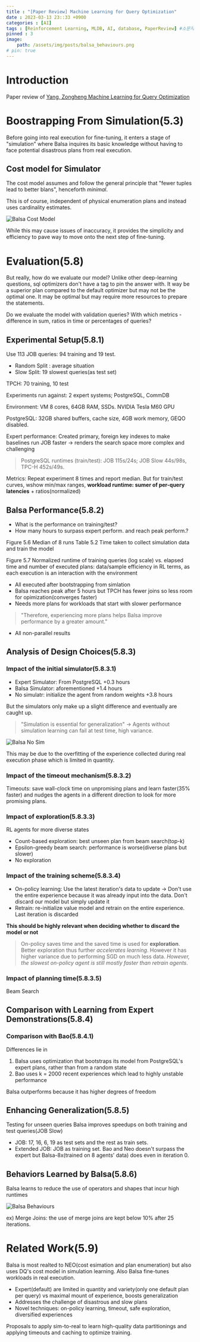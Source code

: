 ```yaml
---
title : "[Paper Review] Machine Learning for Query Optimization"
date : 2023-03-13 23::33 +0900
categories : [AI]
tags : [Reinforcement Learning, MLDB, AI, database, PaperReview] #소문자만 가능
pinned : 3
image: 
    path: /assets/img/posts/balsa_behaviours.png
# pin: true
---
```


# Introduction
Paper review of [Yang, Zongheng Machine Learning for Query Optimization](https://escholarship.org/uc/item/1gd888nq)

# Boostrapping From Simulation(5.3)
Before going into real execution for fine-tuning, it enters a stage of "simulation" where Balsa inquires its basic knowledge without having to face potential disastrous plans from real execution.

## Cost model for Simulator
The cost model assumes and follow the general principle that "fewer tuples lead to better blans", henceforth <i>minimal</i>.

This is of course, independent of physical enumeration plans and instead uses cardinality estimates.

![Balsa Cost Model](/assets/img/posts/balsa_cost_model.png)

While this may cause issues of inaccuracy, it provides the simplicity and efficiency to pave way to move onto the next step of fine-tuning.

# Evaluation(5.8)
But really, how do we evaluate our model?
Unlike other deep-learning questions, sql optimizers don't have a tag to pin the answer with. It way be a superior plan compared to the default optimizer but may not be the optimal one. It may be optimal but may require more resources to prepare the statements.

Do we evaluate the model with validation queries? With which metrics - difference in sum, ratios in time or percentages of queries?

## Experimental Setup(5.8.1)
Use 113 JOB queries: 94 training and 19 test.
- Random Split : average situation
- Slow Split: 19 slowest queries(as test set)

TPCH: 70 training, 10 test

Experiments run against: 2 expert systems; PostgreSQL, CommDB

Environment: VM 8 cores, 64GB RAM, SSDs. NVIDIA Tesla M60 GPU

PostgreSQL: 32GB shared buffers, cache size, 4GB work memory, GEQO disabled.

Expert performance: Created primary, foreign key indexes to make baselines run JOB faster -> renders the search space more complex and challenging
> PostgreSQL runtimes (train/test): JOB 115s/24s; JOB Slow 44s/98s, TPC-H 452s/49s.

Metrics: Repeat experiment 8 times and report median. But for train/test curves, wshow min/max ranges, <b>workload runtime: sumer of per-query latencies</b> + ratios(normalized)

## Balsa Performance(5.8.2)
- What is the performance on training/test?
- How many hours to surpass expert perform. and reach peak perform.?

Figure 5.6 Median of 8 runs
Table 5.2 Time taken to collect simulation data and train the model

Figure 5.7 Normalized runtime of training queries (log scale) vs.
elapsed time and number of executed plans: data/sample efficiency in RL terms, as each execution is an interaction with the environment
- All executed after bootstrapping from simlation
- Balsa reaches peak after 5 hours but TPCH has fewer joins so less room for opimization(converges faster)
- Needs more plans for workloads that start with slower performance
> "Therefore, experiencing more plans helps Balsa improve performance by a greater amount."
- All non-parallel results

## Analysis of Design Choices(5.8.3)
### Impact of the initial simulator(5.8.3.1)
- Expert Simulator: From PostgreSQL +0.3 hours
- Balsa Simulator: aforementioned +1.4 hours
- No simulatr: initialize the agent from random weights +3.8 hours

But the simulators only make up a slight difference and eventually are caught up.

> "Simulation is essential for generalization"
-> Agents without simulation learning can fail at test time, high variance.

![Balsa No Sim](/assets/img/posts/balsa_no_sim.png)

This may be due to the overfitting of the experience collected during real execution phase which is limited in quantity.

### Impact of the timeout mechanism(5.8.3.2)
Timeouts: save wall-clock time on unpromising plans and learn faster(35% faster) and nudges the agents in a different direction to look for more promising plans.

### Impact of exploration(5.8.3.3)
RL agents for more diverse states

- Count-based exploration: best unseen plan from beam search(top-k)
- Epsilon-greedy beam search: performance is worse(diverse plans but slower)
- No exploration

### Impact of the training scheme(5.8.3.4)
- On-policy learning: Use the latest iteration's data to update
-> Don't use the entire experience because it was already input into the data. Don't discard our model but simply update it
- Retrain: re-initialize value model and retrain on the entire experience. Last iteration is discarded

<b>This should be highly relevant when deciding whether to discard the model or not</b>

> On-policy saves time and the saved time is used for <b>exploration</b>. Better exploration thus further <i>accelerates learning</i>.
However it has higher variance due to performing SGD on much less data. <i>However, the slowest on-policy agent is still mostly faster than retrain agents.</i>

### Impact of planning time(5.8.3.5)
Beam Search

## Comparison with Learning from Expert Demonstrations(5.8.4)

### Comparison with Bao(5.8.4.1)
Differences lie in

1. Balsa uses optimization that bootstraps its model from PostgreSQL's expert plans, rather than from a random state
2. Bao uses k = 2000 recent experiences which lead to highly unstable performance

Balsa outperforms because it has higher degrees of freedom

## Enhancing Generalization(5.8.5)
Testing for unseen queries
Balsa improves speedups on both training and test queries(JOB Slow)

- JOB: 17, 16, 6, 19 as test sets and the rest as train sets.
- Extended JOB: JOB as training set. Bao and Neo doesn't surpass the expert but Balsa-8x(trained on 8 agents' data) does even in iteration 0.

## Behaviors Learned by Balsa(5.8.6)
Balsa learns to reduce the use of operators and shapes that incur high runtimes

![Balsa Behaviours](/assets/img/posts/balsa_behaviours.png)

ex) Merge Joins: the use of merge joins are kept below 10% after 25 iterations.

# Related Work(5.9)
Balsa is most realted to NEO(cost esimation and plan enumeration) but also uses DQ's cost model in simulation learning. Also Balsa fine-tunes workloads in real execution.

- Expert(default) are limited in quantity and variety(only one default plan per query) vs maximal mount of experience, boosts generalization
- Addresses the challenge of disastrous and slow plans
- Novel techniques: on-policy learning, timeout, safe exploration, diversified experiences

Proposals to apply sim-to-real to learn high-quality data partitionings and applying timeouts and caching to optimize training.